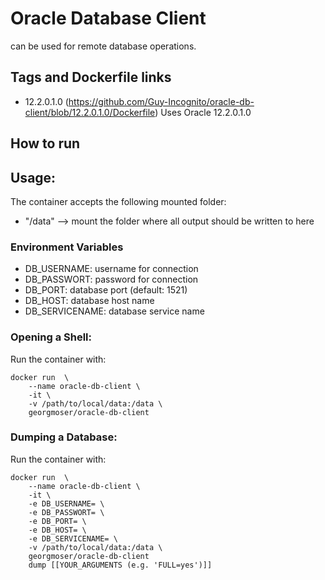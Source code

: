 # Oracle Database Client

can be used for remote database operations.

## Tags and Dockerfile links

* 12.2.0.1.0 (https://github.com/Guy-Incognito/oracle-db-client/blob/12.2.0.1.0/Dockerfile) Uses Oracle 12.2.0.1.0


## How to run

## Usage:

The container accepts the following mounted folder:

* "/data" --> mount the folder where all output should be written to here

### Environment Variables

* DB_USERNAME: username for connection
* DB_PASSWORT: password for connection
* DB_PORT: database port (default: 1521)
* DB_HOST: database host name
* DB_SERVICENAME: database service name

### Opening a Shell:

Run the container with:

```
docker run  \
    --name oracle-db-client \
    -it \
    -v /path/to/local/data:/data \
    georgmoser/oracle-db-client
```

### Dumping a Database:

Run the container with:

```
docker run  \
    --name oracle-db-client \
    -it \
    -e DB_USERNAME= \
    -e DB_PASSWORT= \
    -e DB_PORT= \
    -e DB_HOST= \
    -e DB_SERVICENAME= \    
    -v /path/to/local/data:/data \
    georgmoser/oracle-db-client
    dump [[YOUR_ARGUMENTS (e.g. 'FULL=yes')]]
```

